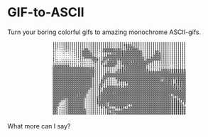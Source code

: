 # GIF-to-ASCII

Turn your boring colorful gifs to amazing monochrome ASCII-gifs.

<div align='center'><img width=300 src="shrek.gif"></div>

What more can I say?